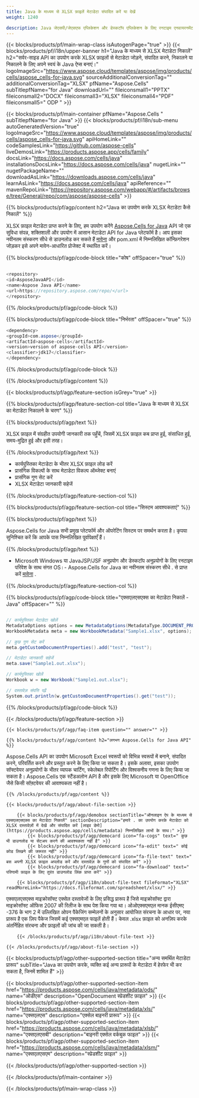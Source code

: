 ```yaml
---
title: Java के माध्यम से XLSX फ़ाइलें मेटाडेटा संपादित करें या देखें 
weight: 1240

description: Java जेएसपी/जेएसएफ एप्लिकेशन और डेस्कटॉप एप्लिकेशन के लिए रनटाइम एनवायरनमेंट Java पर एक्सएलएसएक्स प्रारूप मेटाडेटा को संपादित करने या देखने के लिए नमूना कोड।
---
```

{{< blocks/products/pf/main-wrap-class isAutogenPage="true" >}}
{{< blocks/products/pf/i18n/upper-banner h1="Java के माध्यम से XLSX मेटाडेटा निकालें" h2="सर्वर-साइड API का उपयोग करके XLSX फ़ाइलों से मेटाडेटा जोड़ने, संपादित करने, निकालने या निकालने के लिए अपने स्वयं के Java ऐप्स बनाएं।" logoImageSrc="https://www.aspose.cloud/templates/aspose/img/products/cells/aspose_cells-for-java.svg" sourceAdditionalConversionTag="" additionalConversionTag="XLSX" pfName="Aspose.Cells" subTitlepfName="for Java" downloadUrl="" fileiconsmall1="PPTX" fileiconsmall2="DOCX" fileiconsmall3="XLSX" fileiconsmall4="PDF" fileiconsmall5=" ODP " >}}

{{< blocks/products/pf/main-container pfName="Aspose.Cells " subTitlepfName="for Java" >}}
{{< blocks/products/pf/i18n/sub-menu autoGeneratedVersion="true" logoImageSrc="https://www.aspose.cloud/templates/aspose/img/products/cells/aspose_cells-for-java.svg" apiHomeLink="" codeSamplesLink="https://github.com/aspose-cells" liveDemosLink="https://products.aspose.app/cells/family" docsLink="https://docs.aspose.com/cells/java" installationsDocsLink="https://docs.aspose.com/cells/java" nugetLink="" nugetPackageName="" downloadAsLink="https://downloads.aspose.com/cells/java" learnAsLink="https://docs.aspose.com/cells/java" apiReference="" mavenRepoLink="https://repository.aspose.com/webapp/#/artifacts/browse/tree/General/repo/com/aspose/aspose-cells" >}}

{{% blocks/products/pf/agp/content h2="Java का उपयोग करके XLSX मेटाडेटा कैसे निकालें" %}}

 XLSX फ़ाइल मेटाडेटा प्राप्त करने के लिए, हम उपयोग करेंगे
 [Aspose.Cells for Java](https://products.aspose.com/cells/java) 
 API जो एक सुविधा संपन्न, शक्तिशाली और उपयोग में आसान मेटाडेटा API for Java प्लेटफॉर्म है। आप इसका नवीनतम संस्करण सीधे से डाउनलोड कर सकते हैं
 [मावेना](https://repository.aspose.com/webapp/#/artifacts/browse/tree/General/repo/com/aspose/aspose-cells) 
 और pom.xml में निम्नलिखित कॉन्फ़िगरेशन जोड़कर इसे अपने मावेन-आधारित प्रोजेक्ट में स्थापित करें।

{{% blocks/products/pf/agp/code-block title="कोष" offSpacer="true" %}}

```cs

<repository>
<id>AsposeJavaAPI</id>
<name>Aspose Java API</name>
<url>https://repository.aspose.com/repo/</url>
</repository>


```

{{% /blocks/products/pf/agp/code-block %}}

{{% blocks/products/pf/agp/code-block title="निर्भरता" offSpacer="true" %}}

```cs
<dependency>
<groupId>com.aspose</groupId>
<artifactId>aspose-cells</artifactId>
<version>version of aspose-cells API</version>
<classifier>jdk17</classifier>
</dependency>


```

{{% /blocks/products/pf/agp/code-block %}}

{{% /blocks/products/pf/agp/content %}}

{{< blocks/products/pf/agp/feature-section isGrey="true" >}}

{{% blocks/products/pf/agp/feature-section-col title="Java के माध्यम से XLSX का मेटाडेटा निकालने के चरण" %}}

{{% blocks/products/pf/agp/text %}}

 XLSX फ़ाइल में संग्रहीत उपयोगी जानकारी तक पहुँचें, जिसमें XLSX फ़ाइल कब प्राप्त हुई, संसाधित हुई, समय-मुद्रित हुई और इसी तरह।

{{% /blocks/products/pf/agp/text %}}

+ कार्यपुस्तिका मेटाडेटा के भीतर XLSX फ़ाइल लोड करें
+ प्रासंगिक विकल्पों के साथ मेटाडेटा विकल्प ऑब्जेक्ट बनाएं
+ प्रासंगिक गुण सेट करें
+ XLSX मेटाडेटा जानकारी सहेजें

{{% /blocks/products/pf/agp/feature-section-col %}}

{{% blocks/products/pf/agp/feature-section-col title="सिस्टम आवश्यकताएं" %}}

{{% blocks/products/pf/agp/text %}}

 Aspose.Cells for Java सभी प्रमुख प्लेटफॉर्म और ऑपरेटिंग सिस्टम पर समर्थन करता है। कृपया सुनिश्चित करें कि आपके पास निम्नलिखित पूर्वापेक्षाएँ हैं।

{{% /blocks/products/pf/agp/text %}}

- Microsoft Windows या JavaJSP/JSF अनुप्रयोग और डेस्कटॉप अनुप्रयोगों के लिए रनटाइम परिवेश के साथ संगत OS।- Aspose.Cells for Java का नवीनतम संस्करण सीधे . से प्राप्त करें [मावेना](https://repository.aspose.com/webapp/#/artifacts/browse/tree/General/repo/com/aspose/aspose-cells)  .

{{% /blocks/products/pf/agp/feature-section-col %}}

{{% blocks/products/pf/agp/code-block title="एक्सएलएसएक्स का मेटाडेटा निकालें - Java" offSpacer="" %}}

```cs

// कार्यपुस्तिका मेटाडेटा खोलें
MetadataOptions options = new MetadataOptions(MetadataType.DOCUMENT_PROPERTIES);
WorkbookMetadata meta = new WorkbookMetadata("Sample1.xlsx", options);

// कुछ गुण सेट करें
meta.getCustomDocumentProperties().add("test", "test");

// मेटाडेटा जानकारी सहेजें
meta.save("Sample1.out.xlsx");

// कार्यपुस्तिका खोलें
Workbook w = new Workbook("Sample1.out.xlsx");

// दस्तावेज़ संपत्ति पढ़ें
System.out.println(w.getCustomDocumentProperties().get("test"));  


```

{{% /blocks/products/pf/agp/code-block %}}

{{< /blocks/products/pf/agp/feature-section >}}

    {{< blocks/products/pf/agp/faq-item question="" answer="" >}}
 

<!-- aboutfile Starts -->

    {{% blocks/products/pf/agp/content h2="लगभग Aspose.Cells for Java API" %}}

 Aspose.Cells API का उपयोग Microsoft Excel स्वरूपों को विभिन्न स्वरूपों में बनाने, संपादित करने, परिवर्तित करने और प्रस्तुत करने के लिए किया जा सकता है। इसके अलावा, इसका उपयोग सॉफ्टवेयर अनुप्रयोगों के भीतर व्यापक चार्टिंग, स्केलेबल रिपोर्टिंग और विश्वसनीय गणना के लिए किया जा सकता है। Aspose.Cells एक स्टैंडअलोन API है और इसके लिए Microsoft या OpenOffice जैसे किसी सॉफ़्टवेयर की आवश्यकता नहीं है।  



    {{% /blocks/products/pf/agp/content %}}

    {{< blocks/products/pf/agp/about-file-section >}}

        {{< blocks/products/pf/agp/demobox sectionTitle="ऑनलाइन ऐप के माध्यम से एक्सएलएसएक्स का मेटाडेटा निकालें" sectionDescription="हमारे . का उपयोग करके मेटाडेटा को XLSX दस्तावेज़ों में देखें और संपादित करें [लाइव डेमो](https://products.aspose.app/cells/metadata) निम्नलिखित लाभों के साथ।" >}}
            {{< blocks/products/pf/agp/democard icon="fa-cogs" text=" कुछ भी डाउनलोड या सेटअप करने की आवश्यकता नहीं है" >}}
            {{< blocks/products/pf/agp/democard icon="fa-edit" text=" कोई कोड लिखने की जरूरत नहीं" >}}
            {{< blocks/products/pf/agp/democard icon="fa-file-text" text=" बस अपनी XLSX फ़ाइल अपलोड करें और दस्तावेज़ के गुणों को संपादित करें" >}}
            {{< blocks/products/pf/agp/democard icon="fa-download" text=" परिणामी फ़ाइल के लिए तुरंत डाउनलोड लिंक प्राप्त करें" >}}

        {{< blocks/products/pf/agp/i18n/about-file-text fileFormat="XLSX" readMoreLink="https://docs.fileformat.com/spreadsheet/xlsx/" >}}
एक्सएलएसएक्स माइक्रोसॉफ्ट एक्सेल दस्तावेजों के लिए प्रसिद्ध प्रारूप है जिसे माइक्रोसॉफ्ट द्वारा माइक्रोसॉफ्ट ऑफिस 2007 की रिलीज के साथ पेश किया गया था। ओओएक्सएमएल मानक ईसीएमए -376 के भाग 2 में उल्लिखित ओपन पैकेजिंग सम्मेलनों के अनुसार आयोजित संरचना के आधार पर, नया प्रारूप है एक ज़िप पैकेज जिसमें कई एक्सएमएल फाइलें होती हैं। केवल .xlsx फ़ाइल को अनज़िप करके अंतर्निहित संरचना और फ़ाइलों की जांच की जा सकती है।

        {{< /blocks/products/pf/agp/i18n/about-file-text >}}

    {{< /blocks/products/pf/agp/about-file-section >}}

<!-- aboutfile Ends -->

{{< blocks/products/pf/agp/other-supported-section title="अन्य समर्थित मेटाडेटा प्रारूप" subTitle="Java का उपयोग करके, व्यक्ति कई अन्य प्रारूपों के मेटाडेटा में हेरफेर भी कर सकता है, जिनमें शामिल हैं" >}}

{{< blocks/products/pf/agp/other-supported-section-item href="https://products.aspose.com/cells/java/metadata/ods/" name="ओडीएस" description="OpenDocument स्प्रेडशीट फ़ाइल" >}}
{{< blocks/products/pf/agp/other-supported-section-item href="https://products.aspose.com/cells/java/metadata/xls/" name="एक्सएलएस" description="एक्सेल बाइनरी प्रारूप" >}}
{{< blocks/products/pf/agp/other-supported-section-item href="https://products.aspose.com/cells/java/metadata/xlsb/" name="एक्सएलएसबी" description="बाइनरी एक्सेल वर्कबुक फाइल" >}}
{{< blocks/products/pf/agp/other-supported-section-item href="https://products.aspose.com/cells/java/metadata/xlsm/" name="एक्सएलएसएम" description="स्प्रेडशीट फ़ाइल" >}}

{{< /blocks/products/pf/agp/other-supported-section >}}

{{< /blocks/products/pf/main-container >}}
    
{{< /blocks/products/pf/main-wrap-class >}}
